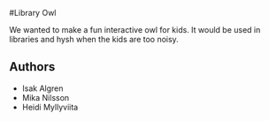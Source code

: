 #Library Owl

We wanted to make a fun interactive owl for kids. It would be used in libraries and hysh when the kids are too noisy.

## Authors
- Isak Algren
- Mika Nilsson
- Heidi Myllyviita